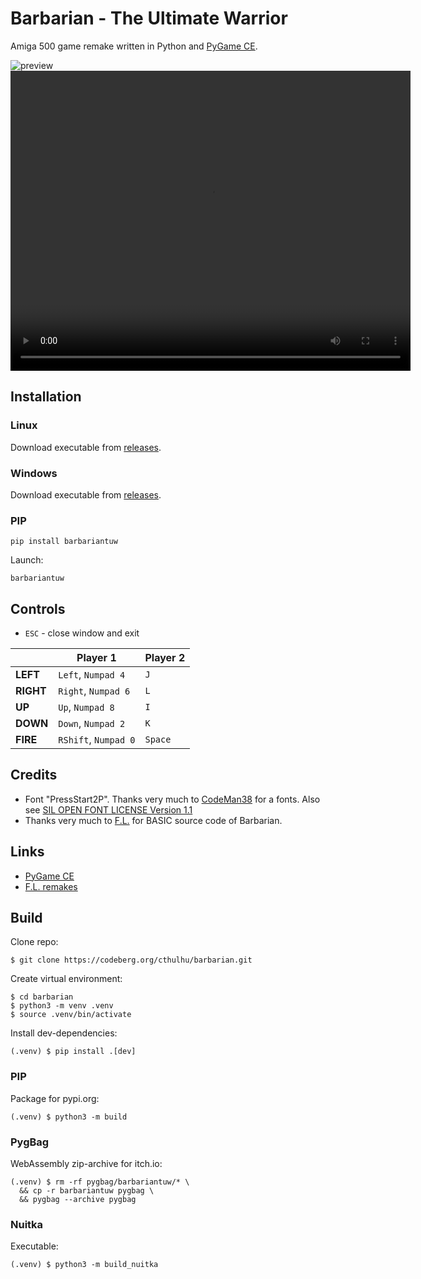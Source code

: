 # Barbarian - The Ultimate Warrior

Amiga 500 game remake written in Python and [PyGame CE][0].

![preview](https://codeberg.org/cthulhu/barbarian/raw/branch/master/readme/preview.png)
<video src="https://codeberg.org/cthulhu/barbarian/raw/branch/master/readme/demo.mp4"
       width="640" height="480" controls>
</video>

## Installation

### Linux
Download executable from [releases](https://codeberg.org/cthulhu/barbarian/releases).

### Windows
Download executable from [releases](https://codeberg.org/cthulhu/barbarian/releases).

### PIP
```shell
pip install barbariantuw
```
Launch:
```shell
barbariantuw
```

## Controls

* `ESC` - close window and exit

|           | Player 1             | Player 2 |
|-----------|----------------------|----------|
| **LEFT**  | `Left`, `Numpad 4`   | `J`      |
| **RIGHT** | `Right`, `Numpad 6`  | `L`      |
| **UP**    | `Up`, `Numpad 8`     | `I`      |
| **DOWN**  | `Down`, `Numpad 2`   | `K`      |
| **FIRE**  | `RShift`, `Numpad 0` | `Space`  |

## Credits

* Font "PressStart2P". Thanks very much to [CodeMan38][1] for a fonts.
  Also see [SIL OPEN FONT LICENSE Version 1.1][2]
* Thanks very much to [F.L.][3] for BASIC source code of Barbarian.

## Links

* [PyGame CE][0]
* [F.L. remakes][3]

[0]: https://pyga.me/
[1]: https://github.com/codeman38
[2]: barbariantuw/fnt/OFL.txt?raw=true
[3]: http://barbarian.1987.free.fr/indexEN.htm

## Build

Clone repo:
```shell
$ git clone https://codeberg.org/cthulhu/barbarian.git
```
Create virtual environment:
```shell
$ cd barbarian
$ python3 -m venv .venv
$ source .venv/bin/activate
```
Install dev-dependencies:
```shell
(.venv) $ pip install .[dev]
```

### PIP
Package for pypi.org:
```shell
(.venv) $ python3 -m build
```

### PygBag
WebAssembly zip-archive for itch.io:
```shell
(.venv) $ rm -rf pygbag/barbariantuw/* \
  && cp -r barbariantuw pygbag \
  && pygbag --archive pygbag
```

### Nuitka
Executable:
```shell
(.venv) $ python3 -m build_nuitka
```

